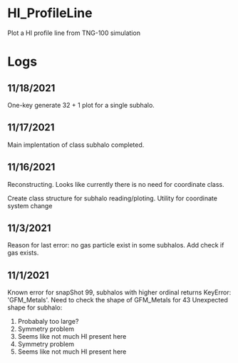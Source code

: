 # HI_ProfileLine
Plot a HI profile line from TNG-100 simulation

# Logs
## 11/18/2021
One-key generate 32 + 1 plot for a single subhalo.

## 11/17/2021
Main implentation of class subhalo completed.

## 11/16/2021
Reconstructing.
Looks like currently there is no need for coordinate class.

Create class structure for subhalo reading/ploting.
Utility for coordinate system change
## 11/3/2021
Reason for last error: no gas particle exist in some subhalos. Add check if gas exists.
## 11/1/2021
Known error for snapShot 99, subhalos with higher ordinal returns KeyError: 'GFM_Metals'. Need to check the shape of GFM_Metals for 43
Unexpected shape for subhalo: 
1. Probabaly too large?
2. Symmetry problem
7. Seems like not much HI present here 
42. Symmetry problem
43. Seems like not much HI present here 
